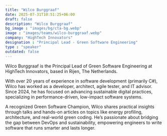 ```yaml
---
title: "Wilco Burggraaf"
date: 2025-07-31T10:51:25+06:00
draft: false
description: "Wilco Burggraaf"
bg_image : "images/bg/cta-bg.webp"
image : "images/teams/wilco-burggraaf.webp"
company: "HighTech Innovators"
designation : "Principal Lead - Green Software Engineering"
type : "speaker"
outdated: false
---
```


Wilco Burggraaf is the Principal Lead of Green Software Engineering at HighTech Innovators, based in Rijen, The Netherlands. 

With over 20 years of experience in software development (primarily C#), Wilco has worked as a developer, architect, agile tester, and IT advisor. Since 2024, he has focused on advancing sustainable digital practices, specializing in performance-driven, low-impact software systems. 

A recognized Green Software Champion, Wilco shares practical insights through talks and hands-on articles on topics like energy profiling, architecture, and real-world green coding. He’s passionate about bridging the gap between DevOps and sustainability, empowering engineers to write software that runs smarter and lasts longer. 
